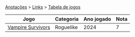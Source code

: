 <link rel="stylesheet" type="text/css" href="../CSS/dark-theme.css">
<link rel="stylesheet" type="text/css" href="../CSS/tables.css">

[Anotações](../) > [Links](./Index.md) > [Tabela de jogos](./Tabela.md)

|**Jogo**|**Categoria**|**Ano jogado**|**Nota**|
|-----|---------|----------|----|
|[Vampire Survivors](./Pages/VampireSurvivors/VampireSurvivors.md)| Roguelike|2024|7|

